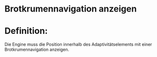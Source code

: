 # Brotkrumennavigation anzeigen


# Definition:
Die Engine muss die Position innerhalb des Adaptivitätselements mit einer Brotkrumennavigation anzeigen.
